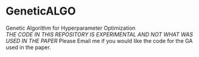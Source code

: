 # GeneticALGO
Genetic Algorithm for Hyperparameter Optimization</br>
*THE CODE IN THIS REPOSITORY IS EXPERIMENTAL AND NOT WHAT WAS USED IN THE PAPER*
Please Email me if you would like the code for the GA used in the paper.
